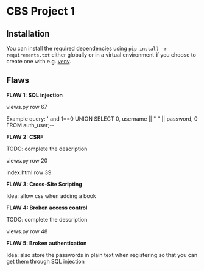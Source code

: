 # CBS Project 1

## Installation

You can install the required dependencies using `pip install -r requirements.txt` either globally or in a virtual environment if you choose to create one with e.g. [venv](https://docs.python.org/3/library/venv.html).

## Flaws

**FLAW 1: SQL injection**

views.py row 67

Example query: ' and 1==0 UNION SELECT 0, username || " " || password, 0 FROM auth_user;--

**FLAW 2: CSRF**

TODO: complete the description

views.py row 20

index.html row 39

**FLAW 3: Cross-Site Scripting**

Idea: allow css when adding a book

**FLAW 4: Broken access control**

TODO: complete the description

views.py row 48

**FLAW 5: Broken authentication**

Idea: also store the passwords in plain text when registering so that you can get them through SQL injection